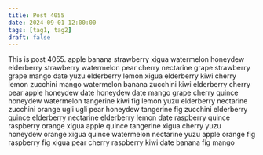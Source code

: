 ```yaml
---
title: Post 4055
date: 2024-09-01 12:00:00
tags: [tag1, tag2]
draft: false
---
```

This is post 4055.
apple
banana
strawberry
xigua
watermelon
honeydew
elderberry
strawberry
watermelon
pear
cherry
nectarine
grape
strawberry
grape
mango
date
yuzu
elderberry
lemon
xigua
elderberry
kiwi
cherry
lemon
zucchini
mango
watermelon
banana
zucchini
kiwi
elderberry
cherry
pear
apple
honeydew
date
honeydew
date
mango
grape
cherry
quince
honeydew
watermelon
tangerine
kiwi
fig
lemon
yuzu
elderberry
nectarine
zucchini
orange
ugli
ugli
pear
honeydew
tangerine
fig
zucchini
elderberry
quince
elderberry
nectarine
elderberry
lemon
date
raspberry
quince
raspberry
orange
xigua
apple
quince
tangerine
xigua
cherry
yuzu
honeydew
orange
xigua
quince
watermelon
nectarine
yuzu
apple
orange
fig
raspberry
fig
xigua
pear
cherry
raspberry
kiwi
date
banana
fig
mango
